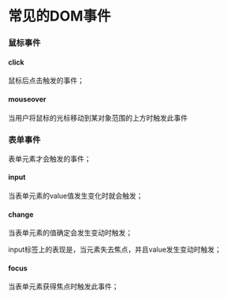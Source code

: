 
# 常见的DOM事件

### 鼠标事件

#### click

鼠标后点击触发的事件；

<code-run show-code="top">
    <template>
        <codehead>
            <script src="https://cdn.jsdelivr.net/gh/kirakiray/ofa.js@3.0.13/dist/ofa.js"></script>
        </codehead>
        <button id="btn">Click Me!</button>
        <script>
            let count = 0;
            $("#btn").on("click", () => {
                count = count + 1;
                $("#btn").text = "click count " + count;
            });
        </script>
    </template>
</code-run>

#### mouseover

当用户将鼠标的光标移动到某对象范围的上方时触发此事件

<code-run show-code="top">
    <template>
        <codehead>
            <script src="https://cdn.jsdelivr.net/gh/kirakiray/ofa.js@3.0.13/dist/ofa.js"></script>
        </codehead>
        <div id="target" style="width:100px;height:100px;background-color:#eee;">Click Me!</div>
        <script>
            let count = 0;
            $("#target").on("mouseover", () => {
                count = count + 1;
                $("#target").text = "mouseover count " + count;
            });
        </script>
    </template>
</code-run>

### 表单事件

表单元素才会触发的事件；

#### input

当表单元素的value值发生变化时就会触发；

<code-run show-code="top">
    <template>
        <codehead>
            <script src="https://cdn.jsdelivr.net/gh/kirakiray/ofa.js@3.0.13/dist/ofa.js"></script>
        </codehead>
        <div id="consoler"></div>
        <input type="text" id="target" />
        <script>
            $("#target").on("input",e =>{
                $("#consoler").text = $("#target").value;
            });
        </script>
    </template>
</code-run>

#### change

当表单元素的值确定会发生变动时触发；

input标签上的表现是，当元素失去焦点，并且value发生变动时触发；

<code-run show-code="top">
    <template>
        <codehead>
            <script src="https://cdn.jsdelivr.net/gh/kirakiray/ofa.js@3.0.13/dist/ofa.js"></script>
        </codehead>
        <div id="consoler"></div>
        <input type="text" id="target" />
        <script>
            $("#target").on("change",e =>{
                $("#consoler").text = $("#target").value;
            });
        </script>
    </template>
</code-run>

#### focus

当表单元素获得焦点时触发此事件；

<code-run show-code="top">
    <template>
        <codehead>
            <script src="https://cdn.jsdelivr.net/gh/kirakiray/ofa.js@3.0.13/dist/ofa.js"></script>
        </codehead>
        <div id="consoler"></div>
        <input type="text" id="target" />
        <script>
            let count = 0;
            $("#target").on("focus",e =>{
                count = count + 1;
                $("#consoler").text = count;
            });
        </script>
    </template>
</code-run>